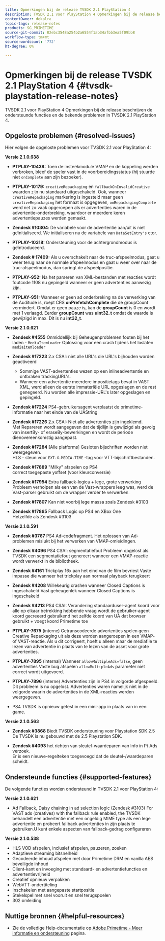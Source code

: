 ```yaml
---
title: Opmerkingen bij de release TVSDK 2.1 PlayStation 4
description: TVSDK 2.1 voor PlayStation 4 Opmerkingen bij de release beschrijven de ondersteunde functies en de bekende problemen in TVSDK 2.1 PlayStation 4.
contentOwner: dekalra
topic-tags: release-notes
products: SG_PRIMETIME
source-git-commit: 02ebc3548a254b2a6554f1ab34afbb3ea5f09bb8
workflow-type: tm+mt
source-wordcount: '772'
ht-degree: 0%

---
```


# Opmerkingen bij de release TVSDK 2.1 PlayStation 4 {#tvsdk-playstation-release-notes}

TVSDK 2.1 voor PlayStation 4 Opmerkingen bij de release beschrijven de ondersteunde functies en de bekende problemen in TVSDK 2.1 PlayStation 4.

## Opgeloste problemen {#resolved-issues}

Hier volgen de opgeloste problemen voor TVSDK 2.1 voor PlayStation 4:

**Versie 2.1.0.638**

* **PTPLAY-10439:**
Toen de insteekmodule VMAP en de koppeling werden verbroken, bleef de speler vast in de voorbereidingsstatus (hij stuurde niet `onComplete` aan zijn bezoeker).

* **PTPLAY-10179:**
  `creativeRepackaging` en `fallbackOnInvalidCreative` waarden zijn nu standaard uitgeschakeld. Ook, wanneer `creativeRepackaging` markering is ingesteld maar geen `creativeRepackaging` het formaat is opgegeven, `onRepackagingComplete` werd net zo vaak opgeroepen als er advertenties waren in de advertentie-onderbreking, waardoor er meerdere keren advertentiepauzes werden gemaakt.

* **Zendesk #10304**: De variabele voor de advertentie aan/uit is niet geïnitialiseerd. We initialiseren nu de variabele van `DataSetEntry's` ctor.

* **PTPLAY-10318:**
Ondersteuning voor de achtergrondmodus is geïntroduceerd.
* **Zendesk # 17409:**
Als u overschakelt naar de truc-afspeelmodus, gaat u weer terug naar de normale afspeelmodus en gaat u weer over naar de truc-afspeelmodus, dan springt de afspeelpositie.
* **PTPLAY-952:**
Na het parseren van XML-bestanden met reacties wordt foutcode 1108 nu gepingeld wanneer er geen advertenties aanwezig zijn.
* **PTPLAY-951:**
Wanneer er geen ad onderbreking na de verwerking van de Auditude is, roept CRS **onPrefetchComplete** die de groupCount vermindert. Omdat er geen pauze is, kan de **groupCount** is 0 en wordt met 1 verlaagd. Eerder **groupCount** was **uint32_t** omdat de waarde is gewijzigd in max. Dit is nu **int32_t**.

**Versie 2.1.0.621**

* **Zendesk #4555**
Onmiddellijk bij Geheugenproblemen fouten bij het laden - `MediaItemLoader` Oplossing voor een crash tijdens het loslaten `mediaitemloader`

* **Zendesk #17223**
2.x CSAI: niet alle URL&#39;s die URL&#39;s bijhouden worden geactiveerd
   * Sommige VAST-advertenties wezen op een inlineadvertentie en ontbraken trackingURL&#39;s.
   * Wanneer een advertentie meerdere impositietags bevat in VAST XML, werd alleen de eerste immateriële URL opgeslagen en de rest genegeerd. Nu worden alle impressie-URL&#39;s later opgeslagen en gepingeld.
* **Zendesk #17224**
PS4-gebruikersagent verplaatst de primetime-informatie naar het einde van de UAString
* **Zendesk #17226**
2.x CSAI: Niet alle advertenties zijn ingeklemd.\
  Met Repareren wordt aangegeven dat de tijdlijn is gewijzigd als gevolg van insertBy- of eraseBy-bewerkingen en wordt de periode dienovereenkomstig aangepast.

* **Zendesk #17284**
  [Alle platforms] Gesloten bijschriften worden niet weergegeven.\
  HLS - steun voor `EXT-X-MEDIA-TIME` -tag voor VTT-bijschriftbestanden.

* **Zendesk #17889**
&quot;Milky&quot; afspelen op PS4\
  correct toegepaste yoffset (voor kleurconversie)

* **Zendesk #17954**
Extra fallback-logica + lege, grote verwerking\
  Probleem verholpen als een van de Vast-wrappers leeg was, werd de Vast-parser gebruikt om de wrapper verder te verwerken.

* **Zendesk #17807**
Kan niet voorbij lege massa zoals Zendesk #3103

* **Zendesk #17865**
Fallback Logic op PS4 en XBox One\
  Hetzelfde als Zendesk #3103

**Versie 2.1.0.591**

* **Zendesk #3767**
PS4 Ad-codefragment. Het oplossen van Ad-problemen mislukt bij het verwerken van VMAP-omleidingen.
* **Zendesk #4096**
PS4 CSAI: segmentatiefout Probleem opgelost als TVSDK een segmentatiefout genereert wanneer een VMAP-reactie wordt verwerkt in de bibliotheek.

* **Zendesk #4161**
Trickplay 16x aan het eind van de film bevriest Vaste impasse die wanneer het trickplay aan normaal playback terugkeert

* **Zendesk #4208**
Willekeurig crashen wanneer Closed Captions is ingeschakeld Vast geheugenlek wanneer Closed Captions is ingeschakeld

* **Zendesk #4213**
PS4 CSAI: Verandering standaarduser-agent koord voor alle op elkaar betrekking hebbende vraag wordt de gebruiker-agent koord gecreeerd gebruikend het zelfde koord van UA dat browser gebruikt + voegt koord Primetime toe

* **PTPLAY-7675** (interne) Getranscodeerde advertenties spelen geen Creative Repackaging uit als deze worden aangeroepen in een VMAP- of VAST-reactie. Als u dit corrigeert, hoeft u alleen maar de mediafile te lezen van advertentie in plaats van te lezen van de asset voor grote advertenties.

* **PTPLAY-7895** (internal) Wanneer `allowMultipleAds=false`, geen advertenties Vaste bug afspelen `allowMultipleAds` parameter niet correct wordt uitgevoerd.

* **PTPLAY-7896** (interne) Advertenties zijn in PS4 in volgorde afgespeeld. Dit probleem is nu opgelost. Advertenties waren namelijk niet in de volgorde waarin de advertenties in de XML-reacties werden weergegeven.

* PS4 TVSDK is opnieuw getest in een mini-app in plaats van in een game.

**Versie 2.1.0.563**

* **Zendesk #3868**
Biedt TVSDK ondersteuning voor Playstation SDK 2.5 De TVSDK is nu gebouwd met de 2.5 Playstation SDK.

* **Zendesk #4093**
het richten van sleutel-waardeparen van Info in Pt Ads verzoek.\
  Er is een nieuwe-regelteken toegevoegd dat de sleutel-/waardeparen scheidt.

## Ondersteunde functies {#supported-features}

De volgende functies worden ondersteund in TVSDK 2.1 voor PlayStation 4:

**Versie 2.1.0.621**

* Ad Fallback, Daisy chaining in ad selection logic (Zendesk #3103) For VAST ads (creatives) with the fallback rule enabled, the TVSDK behandelt een advertentie met een ongeldig MIME type als een lege advertentie en probeert fallback advertenties in zijn plaats te gebruiken.U kunt enkele aspecten van fallback-gedrag configureren

**Versie 2.1.0.538**

* HLS VOD afspelen, inclusief afspelen, pauzeren, zoeken
* Adaptieve streaming bitsnelheid
* Gecodeerde inhoud afspelen met door Primetime DRM en vanilla AES beveiligde inhoud
* Client-kant en invoeging met standaard- en advertentiefuncties en advertentievrijheid
* Creatief opnieuw verpakken
* WebVTT-ondertiteling
* Inschakelen met aangepaste startpositie
* Stekelspel met snel vooruit en snel terugspoelen
* 302 omleiding

## Nuttige bronnen {#helpful-resources}

* Zie de volledige Help-documentatie op [Adobe Primetime - Meer informatie en ondersteuning](https://experienceleague.adobe.com/docs/primetime.html) pagina.
